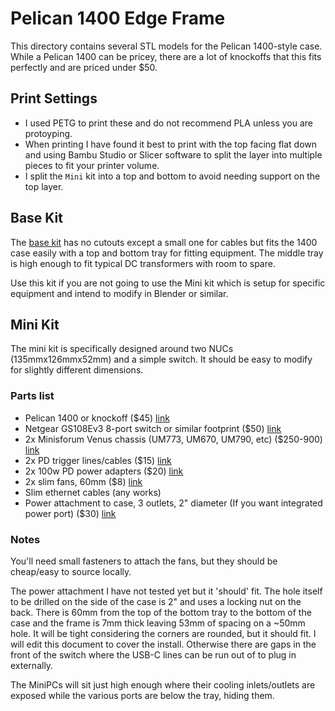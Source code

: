 # Pelican 1400 Edge Frame
This directory contains several STL models for the Pelican 1400-style case. While a Pelican 1400 can be pricey, there are a lot of knockoffs that this fits perfectly and are priced under $50.

## Print Settings
* I used PETG to print these and do not recommend PLA unless you are protoyping. 
* When printing I have found it best to print with the top facing flat down and using Bambu Studio or Slicer software to split the layer into multiple pieces to fit your printer volume.
* I split the `Mini` kit into a top and bottom to avoid needing support on the top layer.

## Base Kit
The [base kit](./pelican-frame-base.stl) has no cutouts except a small one for cables but fits the 1400 case easily with a top and bottom tray for fitting equipment. The middle tray is high enough to fit typical DC transformers with room to spare.

Use this kit if you are not going to use the Mini kit which is setup for specific equipment and intend to modify in Blender or similar.

## Mini Kit
The mini kit is specifically designed around two NUCs (135mmx126mmx52mm) and a simple switch. It should be easy to modify for slightly different dimensions. 

### Parts list
* Pelican 1400 or knockoff ($45) [link](https://www.amazon.com/gp/product/B07TNQV5SV/ref=ppx_yo_dt_b_search_asin_title?ie=UTF8&psc=1)
* Netgear GS108Ev3 8-port switch or similar footprint ($50) [link](https://www.amazon.com/NETGEAR-Gigabit-Lifetime-Protection-GS108Ev3/dp/B00M1C0186/ref=sr_1_1?crid=1DOB8M6LDC73N&keywords=netgear+gs108ev3&qid=1699196770&sprefix=netgear+GS108E%2Caps%2C112&sr=8-1)
* 2x Minisforum Venus chassis (UM773, UM670, UM790, etc) ($250-900) [link](https://store.minisforum.com/products/minisforum-um773-lite)
* 2x PD trigger lines/cables ($15) [link](https://www.amazon.com/gp/product/B0BGFC77M6/ref=ppx_yo_dt_b_asin_title_o01_s00?ie=UTF8&psc=1)
* 2x 100w PD power adapters ($20) [link](https://www.amazon.com/gp/product/B0BJQ2CTBK/ref=ppx_yo_dt_b_asin_title_o01_s01?ie=UTF8&th=1)
* 2x slim fans, 60mm ($8) [link](https://www.amazon.com/gp/product/B08R6PXHYX/ref=ppx_yo_dt_b_asin_title_o00_s00?ie=UTF8&psc=1)
* Slim ethernet cables (any works)
* Power attachment to case, 3 outlets, 2" diameter (If you want integrated power port) ($30) [link](https://www.amazon.com/dp/B0CDX3FRZM?_encoding=UTF8&psc=1&ref_=cm_sw_r_cp_ud_dp_TYKFXW7B7RK0C2A3H6RM)

### Notes

You'll need small fasteners to attach the fans, but they should be cheap/easy to source locally. 

The power attachment I have not tested yet but it 'should' fit. The hole itself to be drilled on the side of the case is 2" and uses a locking nut on the back. There is 60mm from the top of the bottom tray to the bottom of the case and the frame is 7mm thick leaving 53mm of spacing on a ~50mm hole. It will be tight considering the corners are rounded, but it should fit. I will edit this document to cover the install. Otherwise there are gaps in the front of the switch where the USB-C lines can be run out of to plug in externally.

The MiniPCs will sit just high enough where their cooling inlets/outlets are exposed while the various ports are below the tray, hiding them.
